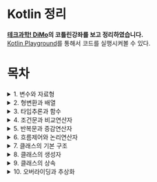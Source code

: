 # Kotlin 정리
  **[테크과학! DiMo](https://www.youtube.com/c/CHDiMo/featured)의 코틀린강좌를 보고 정리하였습니다.**   
  [Kotlin Playground](https://play.kotlinlang.org/)를 통해서 코드를 실행시켜볼 수 있다.

# 목차
<details>
<summary>1. 변수와 자료형</summary>
<div markdown='1'>

## 변수   

코틀린에서는 var과 val로 변수를 선언할 수 있다.   
- var : 일반적으로 통용되는 변수. 언제든지 읽기 쓰기가 가능하다.   
- val : 선언시에만 초기화 가능, 중간에 값을 변경할 수 없다.
<br>

값을 할당하는 것은 변수를 참조하여 사용하기 전까지만 해주면 된다.
<br>

kotlin은 **기본변수에서 null을 허용하지 않으며**, 또한 변수에 값을 할당하지 않은채로 사용하게 되면 컴파일을 막는다.    
의도치 않은 동작 및 NullPointException을 막아준다.   
<br>

Nullable 변수 : 자료형 뒤에 물음표를 붙이면 null을 허용하는 nullable 변수로 가용 가능하다.   
단, NullPointException이 발생할 수 있으므로 주의해서 사용해야한다.

## 자료형
기본자료형? 자바와의 호환을 위해서 거의 비슷하다.
- 정수형 : Byte Short Int Long   
- 실수형 : Float Double   
- 문자형 : Char   
- 논리형 : Boolean    
- 문자열 : String   

`Any : 어떤 자료형이든 상관 없다는 의미`
```kotlin
fun main() {
    val valVar:Int = 1
    var nullableVar: Int? = null;	//nullable
    // 정수형
    var intVar: Int = 123;
    var longVar: Long = 231231L;
    var binVar :Int = 0b101010;
    var hexVar = 0x123a;
    //실수형
    var doubleVar:Double = 123.1;
    var floatVar: Float = 123.1f;
    //문자
    var charVar = 'A';	//var charVar:Char = 'A';
    //논리
    var boolVar = true;
    //문자열
    var strVar1 = "hello world"
    var strVar2:String = """Hello"""	//줄바꿈 가능
}
```

---
</div>
</details>

<details>
<summary>2. 형변환과 배열</summary>
<div markdown="1">

---

## 형변환
형변환 : 하나의 변수에 지정된 자료형을 호환되는 다른 자료형으로 변경하는 기능   
toByte(), toShort(), toInt(), toLong(), toFloat(), toDouble(), toChar() 함수를 통해서 가능하다.

- 명시적 형변환 : 변환될 자료형을 개발자가 직접 지정하는것   

코틀린은 형변환시 발생할 수 있는 오류를 막기 위해 다른 언어에서 제공하는 암시적 형변환을 지원하지 않는다.


## 배열
Array클래스로 재공되는 기능임.
arrayOf를 통해서 배열 생성

`null을 가지는 빈 배열을 생성하고 싶을때는, arrayOfNulls<자료형>(size)를 통해서 생성한다.`

값을 할당 or 사용?  intArr[2]   
(*기존의 언어들의 배열과 같은 방식으로 사용 가능하다.*)

배열은 처음 선언했을때의 크기를 변경할 수 없다는 단점이 있지만, 한 번 선언해두면 다른 자료구조보다 빠른 입출력이 가능하다는 장점이 있다.

```kotlin
fun main() {
	//형변환
	var intVar:Int = 12345;
    var longVar:Long = intVar.toLong();
    
    //배열 선언
    var intArr = arrayOf(1,2,3,4,5);
    var nullArr = arrayOfNulls<Int>(5);
    
    intArr[2] = 8;
    println(intArr[2])
}
```

---
</div>
</details> 

<details>
<summary>3. 타입추론과 함수</summary>
<div markdown='1'>

## 타입추론
타입추론 : 변수나 함수들을 선언할 때나 연산이 이루어 질 때, 자료형을 코드에 명시하지 않아도 코틀린이 자동으로 자료형을 추론해주는 기능   

이는 변수가 선언될 때 할당된 값의 형태로 해당 변수가 어떤 자료형을 가지는지 추론이 가능하기 때문이다.

기본 자료형들도 선언시 값을 할당만 해준다면 대부분 자료형을 명시할 필요가 없다.

```kotlin
fun main(){
    var a = 1;
    var b = 1L;
    
    var c = 1.1;
    var d = 1.1f;
    
    var e = true;
    var f = 'A';
    var g = "string";
}

```

## 함수

코틀린에서 함수는 어디든지 둘수 있다.   
함수는 fun으로 시작해야한다.   
파라미터에 어떤 타입으로 받을지를 정하고, 괄호를 닫은 다음 반환할 자료형을 명시해야한다.
(반환값이 없으면 명시하지 않아도 괜찮다.)
<br>

단일표현식함수: 반환형의 타입추론이 가능하므로 반환형을 생략할 수 있다.
자료형이 결정된 변수라는 개념으로 접근하면 좋다.

```kotlin
fun main(){
    println(add(1,2,3))
}
/* 단일표현식 함수
fun add(a:Int,b:Int,c:Int) = a+b+c
*/
fun add(a:Int,b:Int,c:Int):Int{
    return a+b+c
}
```
---
</div>
</details>

<details>
<summary>4. 조건문과 비교연산자</summary>
<div markdown='1'>

## 조건문
1. if문과 else문 사용(다른 언어와 비슷함)
2. when (switch와 비슷)

```kotlin
when(a){   
    // 조건값들   
}  
``` 
**여러 조건들이 부합하게 된다면 먼저 부합하는 조건이 실행됨을 유의**

## 비교연산자
- 부등호(>, >=, <, <=)
- ==
- is, !is (자료형을 검사하는 연산자이다.)

```kotlin
fun main(){
	var a = 20;
    if(a is Int) println("Int")
    doWhen(1)
    doWhen("Hello")
    doWhen(3.14)
}
fun doWhen(a:Any){
    var result = when(a){
    	1 -> "Int"
        "Hello" -> "Str"
        else -> "else"
    }
    println(result)
}
```

</div>
</details>

<details>
<summary>5. 반복문과 증감연산자</summary>
<div markdown='1'>

## 반복문
1. 조건형 반복문 : **while**, **do..while**
2. 범위형 반복문 : **for**
    - for(i in 0..9) 증가값 = 1
    - for(i in 0..9 step 3)
    - for(i in 9 downTo 0)
    - for(i in 9 downTo 0 step 2)
    - for(i in ‘a’..’e’) 

## 증감연산자
증감연산자 : a++, ++a , a—, —a (전위연산자 후위연산자)   

---

</div>
</details>

<details>
<summary>6. 흐름제어와 논리연산자</summary>
<div markdown='1'>

## 흐름제어
1. return 함수를 종료하고 값을 반환하는 역할을 하고있다.
2. break, continue — 기존 언어의 break, continue와 같은역할

\+ 코틀린에서 추가된 기능 label   
`**@loop** , **break@loop**`   
- 기존의 언어에서는 2중 for문을 나오기 위해서는 두 조건이 필요했지만 label을 통해서 지정한 loop를 break한다.
```kotlin
fun main(){
    loop@for(i in 1..10){
        for(j in 1..10){
            if(i==1 && j==3) break@loop
        	println("i: $i, j: $j")
        }
    }
}
```

## 논리연산자

논리연산자 : && , || , !  —> 기존 언어와 같은 역할

---
</div>
</details>

<details>
<summary>7. 클래스의 기본 구조</summary>
<div markdown='1'>

## 클래스
클래스는 값과 그 값을 사용하는 기능들을 묶어 놓은것이다.   
클래스는 고유의 특징값인 속성, 기능의 구현인 함수로 이루어져 있다.   
클래스는 인스턴스를 만드는 틀이라는 것을 이해해야한다.   
> 인스턴스 : 클래스를 통해서 만들어낸, 서로 다른 속성의 객체를 지칭하는 용어

코틀린은 객체지향언어를 기반으로 함수형 언어의 장점을 흡수한 실용적인 언어이다.

```kotlin
fun main(){
	var a = Person("박보영",1990)
    var b = Person("전정국",1997)
    var c = Person("장원영",2004)
    
    a.introduce()
}

class Person(var name:String, val birthYear:Int){
    fun introduce(){
        println("안녕하세요. ${birthYear}년생 ${name}입니다.") 
    }
}
```
---

</div>
</details>

<details>
<summary>8. 클래스의 생성자</summary>
<div markdown='1'>

## 클래스의 생성자
생성자 : 새로운 인스턴스를 만들기 위해서 호출하는 특수한 함수
1. 인스턴스의 속성을 초기화
2. 인스턴스 생성시 구문을 수행   

```kotlin
/*클래스의 속성도 선언하는 동시에 생성자 역시 선언하는 방법이다.*/
class Person(var name:String, val birthYear:Int) 
```   
init함수를 통해서 이를 수행할 수 있다.

<br>

클래스를 만들때 생성하는 기본 생성자 외에 보조생성자라는 것을 통해 속성에 기본값을 정해줄 수 있다.   
* 보조생성자 : 기본 생성자와 다른 형태의 생성자를 제공하여 인스턴스 생성시 편의를 제공하거나, 추가적인 구문을 수행하는 기능을 수행한다.

보조생성자를 사용하기 위해서 construct를 사용한다.   
construct를 사용할 때, 반드시 기본 생성자를 통해 속성을 초기화 해줘야 한다.   
```kotlin
    //기본생성자를 호출할 수 있다.
    construct():this(...)  
```
```kotlin
fun main(){
	var a = Person("박보영",1990)
    var b = Person("전정국",1997)
    var c = Person("장원영",2004)
    
    var d = Person("차은우")
    var e = Person("류수정")
}

class Person(var name:String, val birthYear:Int){
    init{
        println("안녕하세요. ${this.birthYear}년생 ${this.name}입니다.") 
    }
    constructor(name:String):this(name,1997){
        println("보조 생성자가 사용되었습니다.")
    }
}
```
---

</div>
</details>

<details>
<summary>9. 클래스의 상속</summary>
<div markdown='1'>

## 클래스의 상속

### 상속이 필요한 경우
1. 기존 클래스를 확장해서 새로운 속성이나 함수를 가진 클래스를 만들어야 할 떄
2. 여러개의 클래스를 만들었는데, 공통적인 기능을 가진 것을 뽑아 코드관리를 쉽게 하고싶을 때

- SuperClass = 상속을 하는 쪽
- SubClass = 상속을 받는 쪽

`코틀린에서 상속 금지가 기본값이다. 상속을 하기위해서는 클래스를 open상태로 만들어주어야한다.`
- open은 클래스가 상속을 받을 수 있도록, 클래스 선언시 붙여줄 수 있는 키워드이다.
 
### 상속에 대한 2가지 규칙
1. 서브클래스는 수퍼클래스에 존재하는 속성과 같은이름의 속성을 가질 수 없다.
2. 서브클래스가 생성될때는 반드시 수퍼클래스의 생성자까지 호출해야한다.
   
```kotlin
fun main(){
	var a = Animal("별이",5,"개")
    var b = Dog("별이",5)
    var c = Cat("냥",5)
	
    a.introduce();
    b.introduce();
    b.bark();
    c.introduce();
    c.meow();
}

open class Animal(var name:String, var age:Int,var type:String){
	fun introduce(){
        println("저는 ${type} ${name}이고, ${age}살 입니다.")
    }
}
class Dog (name: String, age:Int):Animal(name,age,"개")
{
	fun bark(){
        println("멍멍");
    }
}
class Cat(name: String, age:Int):Animal(name,age,"고양이")
{
	fun meow(){
        println("냥냥");
    }
}

```
---

</div>
</details>

<details>
<summary>10. 오버라이딩과 추상화</summary>
<div markdown='1'>

## 오버라이딩
오버라이딩을 통해서 상속관계에 있을 때 같은 이름과 형태로 된 함수의 내용을 다시 구현할 수 있다.

서브클래스에서는 수퍼클래스의 함수를 재구현하는 것이 불가능하다.
하지만 수퍼클래스에서 함수에 open 키워드가 붙어있다면 재구현이 허용된다.

서브클래스에서 override를 붙여서 재구현 하면 된다.
```kotlin
fun main(){
    var a = Animal()
    var t = Tiger()
    a.eat()
    t.eat()
}
open class Animal{
    open fun eat(){
        println("음식을 먹습니다.")
    }
}
class Tiger :Animal(){
    override fun eat(){
        println("고기를 먹습니다.")
    }
}
```
> 수퍼클래스에서 구현이 끝난 함수를 서브클래스에서 오버라이딩을 통해 재구현 하는 경우

## 추상화
오버라이딩과 다르게 수퍼클래스에서는 함수의 구체적인 구현은 없고, 단지 Animal의 모든 서브클래스는 eat이라는 함수가 반드시 있어야한다는 점만 명시하여 각 서브클래스가 비어있는 함수의 내용을 필요에 따라 구현하도록 하려면 추상화라는 개념이 필요하다.   

추상화 : 선언부만 있고 기능이 구현되지 않은 추상함수, 추상함수를 포함하는 추상클래스라는 개념이 있어한다.

추상클래스를 만들기 위해서는 class앞에 abstract를 붙여준다. 
추상함수에도 abstract를 붙여주고 함수의 내용은 작성하지 않는다.

#### 추상화 방법 **1. 추상클래스**
추상클래스는 미완성 클래스이므로 단독으로는 인스턴스를 만들 수 없다.
따라서 반드시 서브클래스에서 상속을 받아 abstract 표시가 된 함수들을 구현해줘야 한다
```kotlin
fun main(){
    var r = Rabbit()
    r.sniff()
    r.eat()
}

abstract class Animal{
    abstract fun eat();
    fun sniff(){
        println("킁킁")
    }
}
class Rabbit:Animal(){
    override fun eat(){
        println("당근을 먹습니다.")
    }
}
```
#### 추상화 방법 **2. 인터페이스**   
인터페이스 : 속성 추상함수 일반함수 모두를 가질 수 있다.   

인터페이스는 생성자를 가질수는 없으며 인터페이스에서 구현부가 있는 함수는 open함수로 간주, 구현부가 없는 함수는 abstract함수로 간주 별도의 키워드가 없어도 서브클래스에서 구현 및 재정의가 가능하다.

그리고 하나의 서브클래스에서 여러개의 인터페이스를 상속받을 수 있으므로 좀 더 유연한 설계가 가능하다.

> **주의**   
여러개의 인터페이스에서 같은 이름과 형태를 가진 함수를 구현하고 있다면 서브클래스에서는 혼선이 일어나지 않도록 반드시 override를 명시해서 재구현해주어야 합니다.
```kotlin
fun main(){
    var d = Dog()
    d.run()
    d.eat()
}

interface Runner{
 	fun run()   
}
interface Eater{
    fun eat(){
        println("음식을 먹습니다.")
    }
}
class Dog: Runner,Eater{
    override fun run(){
        println("우다다다 달립니다.")
    }
    override fun eat(){
        println("허겁지겁 먹습니다.")
    }
}
```
---

</div>
</details>